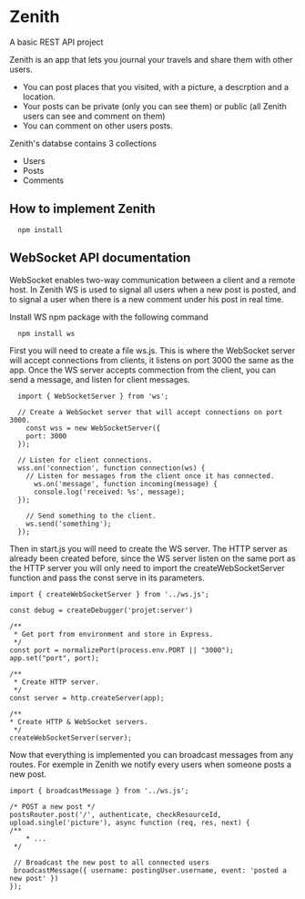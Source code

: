 # Zenith
A basic REST API project

Zenith is an app that lets you journal your travels and share them with other users.

 -  You can post places that you visited, with a picture, a descrption and a location.
 -  Your posts can be private (only you can see them) or public (all Zenith users can see and comment on them)
 -  You can comment on other users posts.
 
Zenith's databse contains 3 collections

 - Users
 - Posts
 - Comments
    
## How to implement Zenith
    
      npm install

## WebSocket API documentation

WebSocket enables two-way communication between a client and a remote host. In Zenith WS is used to signal all users when a new post is posted, and to signal a user when there is a new comment under his post in real time.

Install WS npm package with the following command

      npm install ws
      
First you will need to create a file ws.js. This is where the WebSocket server will accept connections from clients, it listens on port 3000 the same as the app. Once the WS server accepts commection from the client, you can send a message, and listen for client messages.
 
 
      import { WebSocketServer } from 'ws';
      
      // Create a WebSocket server that will accept connections on port 3000.
        const wss = new WebSocketServer({
        port: 3000
      });
      
      // Listen for client connections.
      wss.on('connection', function connection(ws) {
        // Listen for messages from the client once it has connected.
          ws.on('message', function incoming(message) {
          console.log('received: %s', message);
      });
      
        // Send something to the client.
        ws.send('something');
      });

Then in start.js you will need to create the WS server. The HTTP server as already been created before, since the WS server listen on the same port as the HTTP server you will only need to import the createWebSocketServer function and pass the const serve in its parameters.

	import { createWebSocketServer } from '../ws.js';

	const debug = createDebugger('projet:server')
	
	/**
	 * Get port from environment and store in Express.
	 */
	const port = normalizePort(process.env.PORT || "3000");
	app.set("port", port);
	
	/**
	 * Create HTTP server.
	 */
	const server = http.createServer(app);
	
	/**
 	* Create HTTP & WebSocket servers.
	 */
	createWebSocketServer(server);
	
Now that everything is implemented you can broadcast messages from any routes. For exemple in Zenith we notify every users when someone posts a new post.

	import { broadcastMessage } from '../ws.js';

	/* POST a new post */
	postsRouter.post('/', authenticate, checkResourceId, upload.single('picture'), async function (req, res, next) {
	/**
 		* ...
	 */
	 
  	 // Broadcast the new post to all connected users
     broadcastMessage({ username: postingUser.username, event: 'posted a new post' })
	});
